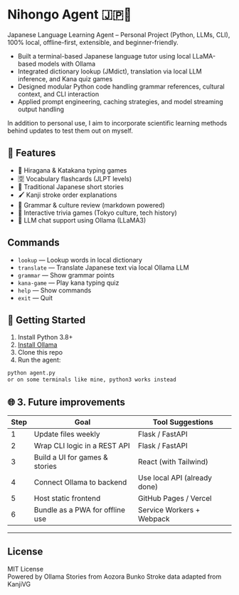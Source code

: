 # Nihongo Agent 🇯🇵🧠

Japanese Language Learning Agent – Personal Project (Python, LLMs, CLI), 100% local, offline-first, extensible, and beginner-friendly.
- Built a terminal-based Japanese language tutor using local LLaMA-based models with Ollama
- Integrated dictionary lookup (JMdict), translation via local LLM inference, and Kana quiz games
- Designed modular Python code handling grammar references, cultural context, and CLI interaction
- Applied prompt engineering, caching strategies, and model streaming output handling


In addition to personal use, I aim to incorporate scientific learning methods behind updates to test them out on myself.


## 🌟 Features
- 🎴 Hiragana & Katakana typing games
- 🈳 Vocabulary flashcards (JLPT levels)
- 📖 Traditional Japanese short stories
- 🖌️ Kanji stroke order explanations
- 🧠 Grammar & culture review (markdown powered)
- 🧩 Interactive trivia games (Tokyo culture, tech history)
- 💬 LLM chat support using Ollama (LLaMA3)

## Commands

- `lookup` — Lookup words in local dictionary  
- `translate` — Translate Japanese text via local Ollama LLM  
- `grammar` — Show grammar points 
- `kana-game` — Play kana typing quiz  
- `help` — Show commands  
- `exit` — Quit  

## 🚀 Getting Started
1. Install Python 3.8+
2. [Install Ollama](https://ollama.com)
3. Clone this repo
4. Run the agent:

```bash
python agent.py
or on some terminals like mine, python3 works instead
```
## 🌐 3. **Future improvements**

| Step | Goal                                | Tool Suggestions                   |
|------|-------------------------------------|------------------------------------|
| 1    | Update files weekly                 | Flask / FastAPI                    |
| 2    | Wrap CLI logic in a REST API        | Flask / FastAPI                    |
| 3    | Build a UI for games & stories      | React (with Tailwind)              |
| 4    | Connect Ollama to backend           | Use local API (already done)       |
| 5    | Host static frontend                | GitHub Pages / Vercel              |
| 6    | Bundle as a PWA for offline use     | Service Workers + Webpack          |

---

## License

MIT License  
Powered by Ollama
Stories from Aozora Bunko
Stroke data adapted from KanjiVG

